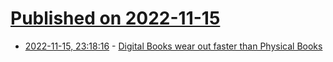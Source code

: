 # [Published on 2022-11-15](index.md)

* [2022-11-15, 23:18:16](https://news.ycombinator.com/item?id=33616593) - [Digital Books wear out faster than Physical Books](http://blog.archive.org/2022/11/15/digital-books-wear-out-faster-than-physical-books/)
